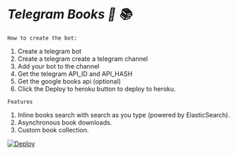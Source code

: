 # _Telegram Books  🤖 📚_


`How to create the bot:`
1. Create a telegram bot
2. Create a telegram create a telegram channel
3. Add your bot to the channel 
4. Get the telegram API_ID and API_HASH
5. Get the google books api (optional)
6. Click the Deploy to heroku button to deploy to heroku.

`Features`
1. Inline books search with search as you type (powered by ElasticSearch).
2. Asynchronous book downloads.
3. Custom book collection. 





[![Deploy](https://www.herokucdn.com/deploy/button.svg)](https://heroku.com/deploy?template=https://github.com/Mbonea-Mjema/LibGen)